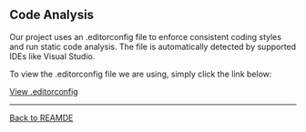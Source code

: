 ## Code Analysis
Our project uses an .editorconfig file to enforce consistent coding styles and run static code analysis. The file is automatically detected by supported IDEs like Visual Studio. 

To view the .editorconfig file we are using, simply click the link below:

[View .editorconfig](../PointOfSaleSystem/.editorconfig)

---

[Back to REAMDE](../README.md)